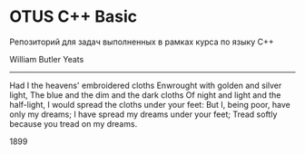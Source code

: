 # OTUS C++ Basic

Репозиторий для задач выполненных в рамках курса по языку C++

William Butler Yeats
***

Had I the heavens' embroidered cloths
Enwrought with golden and silver light,
The blue and the dim and the dark cloths
Of night and light and the half-light,
I would spread the cloths under your feet:
But I, being poor, have only my dreams;
I have spread my dreams under your feet;
Tread softly because you tread on my dreams.

1899